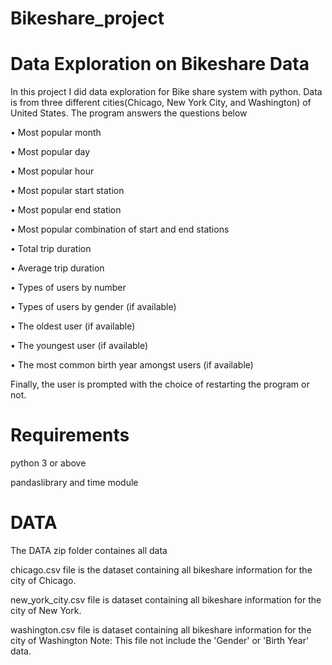 # Bikeshare_project
# Data Exploration on Bikeshare Data
In this project I did data exploration for Bike share system with python. Data is from three different cities(Chicago, New York City, and Washington) of United States. The program answers the questions below

• Most popular month

• Most popular day

• Most popular hour

• Most popular start station

• Most popular end station

• Most popular combination of start and end stations

• Total trip duration

• Average trip duration

• Types of users by number

• Types of users by gender (if available)

• The oldest user (if available)

• The youngest user (if available)

• The most common birth year amongst users (if available)

Finally, the user is prompted with the choice of restarting the program or not.
# Requirements
python 3 or above

pandaslibrary and time module
# DATA
The DATA zip folder containes all data

chicago.csv file is the dataset containing all bikeshare information for the city of Chicago.

new_york_city.csv file is dataset containing all bikeshare information for the city of New York.

washington.csv file is dataset containing all bikeshare information for the city of Washington  Note: This file not include the 'Gender' or 'Birth Year' data.
